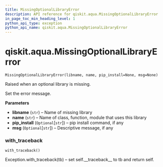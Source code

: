 ```yaml
---
title: MissingOptionalLibraryError
description: API reference for qiskit.aqua.MissingOptionalLibraryError
in_page_toc_min_heading_level: 1
python_api_type: exception
python_api_name: qiskit.aqua.MissingOptionalLibraryError
---
```


<span id="qiskit-aqua-missingoptionallibraryerror" />

# qiskit.aqua.MissingOptionalLibraryError

<span id="qiskit.aqua.MissingOptionalLibraryError" />

`MissingOptionalLibraryError(libname, name, pip_install=None, msg=None)`

Raised when an optional library is missing.

Set the error message.

**Parameters**

*   **libname** (`str`) – Name of missing library
*   **name** (`str`) – Name of class, function, module that uses this library
*   **pip\_install** (`Optional`\[`str`]) – pip install command, if any
*   **msg** (`Optional`\[`str`]) – Descriptive message, if any

### with\_traceback

<span id="qiskit.aqua.MissingOptionalLibraryError.with_traceback" />

`with_traceback()`

Exception.with\_traceback(tb) – set self.\_\_traceback\_\_ to tb and return self.

